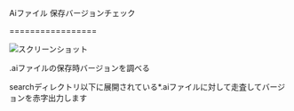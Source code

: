 Aiファイル 保存バージョンチェック

=================

![スクリーンショット](https://raw.github.com/TakeshiOnishi/check-ai-ver/master/screenshot.jpg)

.aiファイルの保存時バージョンを調べる

searchディレクトリ以下に展開されている*.aiファイルに対して走査してバージョンを赤字出力します
